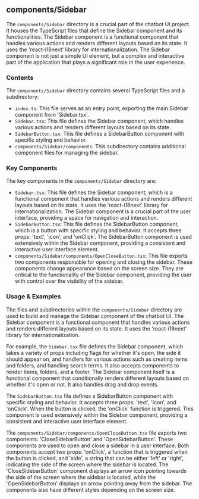 
## components/Sidebar

The `components/Sidebar` directory is a crucial part of the chatbot UI project. It houses the TypeScript files that define the Sidebar component and its functionalities. The Sidebar component is a functional component that handles various actions and renders different layouts based on its state. It uses the 'react-i18next' library for internationalization. The Sidebar component is not just a simple UI element, but a complex and interactive part of the application that plays a significant role in the user experience.

### Contents

The `components/Sidebar` directory contains several TypeScript files and a subdirectory:

- `index.ts`: This file serves as an entry point, exporting the main Sidebar component from 'Sidebar.tsx'.
- `Sidebar.tsx`: This file defines the Sidebar component, which handles various actions and renders different layouts based on its state.
- `SidebarButton.tsx`: This file defines a SidebarButton component with specific styling and behavior.
- `components/Sidebar/components`: This subdirectory contains additional component files for managing the sidebar.

### Key Components

The key components in the `components/Sidebar` directory are:

- `Sidebar.tsx`: This file defines the Sidebar component, which is a functional component that handles various actions and renders different layouts based on its state. It uses the 'react-i18next' library for internationalization. The Sidebar component is a crucial part of the user interface, providing a space for navigation and interaction.
- `SidebarButton.tsx`: This file defines the SidebarButton component, which is a button with specific styling and behavior. It accepts three props: 'text', 'icon', and 'onClick'. The SidebarButton component is used extensively within the Sidebar component, providing a consistent and interactive user interface element.
- `components/Sidebar/components/OpenCloseButton.tsx`: This file exports two components responsible for opening and closing the sidebar. These components change appearance based on the screen size. They are critical to the functionality of the Sidebar component, providing the user with control over the visibility of the sidebar.

### Usage & Examples

The files and subdirectories within the `components/Sidebar` directory are used to build and manage the Sidebar component of the chatbot UI. The Sidebar component is a functional component that handles various actions and renders different layouts based on its state. It uses the 'react-i18next' library for internationalization.

For example, the `Sidebar.tsx` file defines the Sidebar component, which takes a variety of props including flags for whether it's open, the side it should appear on, and handlers for various actions such as creating items and folders, and handling search terms. It also accepts components to render items, folders, and a footer. The Sidebar component itself is a functional component that conditionally renders different layouts based on whether it's open or not. It also handles drag and drop events.

The `SidebarButton.tsx` file defines a SidebarButton component with specific styling and behavior. It accepts three props: 'text', 'icon', and 'onClick'. When the button is clicked, the 'onClick' function is triggered. This component is used extensively within the Sidebar component, providing a consistent and interactive user interface element.

The `components/Sidebar/components/OpenCloseButton.tsx` file exports two components: 'CloseSidebarButton' and 'OpenSidebarButton'. These components are used to open and close a sidebar in a user interface. Both components accept two props: 'onClick', a function that is triggered when the button is clicked, and 'side', a string that can be either 'left' or 'right', indicating the side of the screen where the sidebar is located. The 'CloseSidebarButton' component displays an arrow icon pointing towards the side of the screen where the sidebar is located, while the 'OpenSidebarButton' displays an arrow pointing away from the sidebar. The components also have different styles depending on the screen size.
